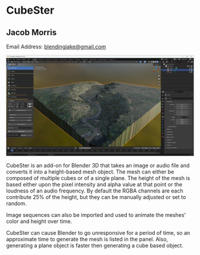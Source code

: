 # CubeSter
## Jacob Morris

Email Address: blendingjake@gmail.com

![alt text](Blender%20Screenshot.png) 

CubeSter is an add-on for Blender 3D that takes an image or audio file and 
converts it into a height-based mesh object. The mesh can either be composed 
of multiple cubes or of a single plane. The height of the mesh is based either 
upon the pixel intensity and alpha value at that point or the loudness of an 
audio frequency. By default the RGBA channels are each contribute 25% of the 
height, but they can be manually adjusted or set to random. 

Image sequences can also be imported and used to animate the meshes' color and height
over time.

CubeSter can cause Blender to go unresponsive for a period of time, so an
approximate time to generate the mesh is listed in the panel. Also, generating
a plane object is faster then generating a cube based object.
